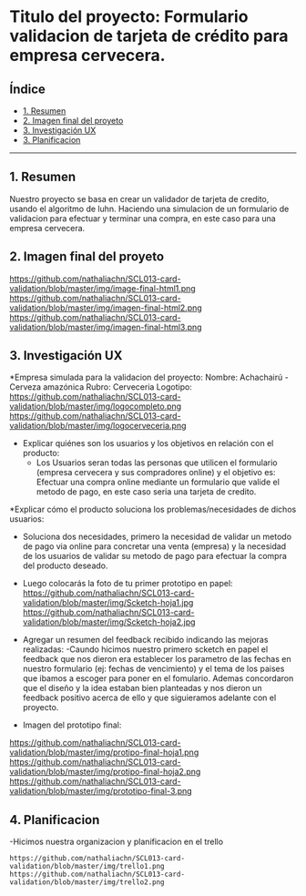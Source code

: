# Titulo del proyecto: Formulario validacion de tarjeta de crédito para empresa cervecera.

## Índice

* [1. Resumen](#1-resumen)
* [2. Imagen final del proyeto](#2-imagen-final-del-proyecto)
* [3. Investigación UX](#3-investigacion-ux)
* [3. Planificacion](#3-planificacion)




***

## 1. Resumen

Nuestro proyecto se basa en crear un validador de tarjeta de credito, usando el algoritmo de luhn. Haciendo una simulacion de un formulario de validacion para efectuar y terminar una compra, en este caso para una empresa cervecera.


## 2. Imagen final del proyeto

https://github.com/nathaliachn/SCL013-card-validation/blob/master/img/image-final-html1.png
https://github.com/nathaliachn/SCL013-card-validation/blob/master/img/imagen-final-html2.png
https://github.com/nathaliachn/SCL013-card-validation/blob/master/img/imagen-final-html3.png


## 3. Investigación UX

  *Empresa simulada para la validacion del proyecto:
  Nombre: Achachairú - Cerveza amazónica
  Rubro: Cerveceria
  Logotipo:
  https://github.com/nathaliachn/SCL013-card-validation/blob/master/img/logocompleto.png
  https://github.com/nathaliachn/SCL013-card-validation/blob/master/img/logocerveceria.png

  * Explicar quiénes son los usuarios y los objetivos en relación con el producto:
    - Los Usuarios seran todas las personas que utilicen el formulario (empresa cervecera y sus compradores online) y el objetivo es: Efectuar una compra online mediante un formulario que valide el metodo de pago, en este caso seria una tarjeta de credito.
    
  *Explicar cómo el producto soluciona los problemas/necesidades de dichos usuarios:
   - Soluciona dos necesidades, primero la necesidad de validar un metodo de pago via online para concretar una venta (empresa) y la necesidad de los usuarios de validar su metodo de pago para efectuar la compra del producto deseado.
   
  * Luego colocarás la foto de tu primer prototipo en papel:
https://github.com/nathaliachn/SCL013-card-validation/blob/master/img/Scketch-hoja1.jpg
https://github.com/nathaliachn/SCL013-card-validation/blob/master/img/Scketch-hoja2.jpg
   
  * Agregar un resumen del feedback recibido indicando las mejoras realizadas:
    -Caundo hicimos nuestro primero scketch en papel el feedback que nos dieron era establecer los parametro de las fechas en nuestro formulario (ej: fechas de vencimiento) y el tema de los paises que ibamos a escoger para poner en el fomulario. Ademas concordaron que el diseño y la idea estaban bien planteadas y nos dieron un feedback positivo acerca de ello y que siguieramos adelante con el proyecto.
    
   * Imagen del prototipo final:
   
   https://github.com/nathaliachn/SCL013-card-validation/blob/master/img/protipo-final-hoja1.png
   https://github.com/nathaliachn/SCL013-card-validation/blob/master/img/protipo-final-hoja2.png
   https://github.com/nathaliachn/SCL013-card-validation/blob/master/img/prototipo-final-3.png
   
   ## 4. Planificacion
   
   -Hicimos nuestra organizacion y planificacion en el trello
   
    https://github.com/nathaliachn/SCL013-card-validation/blob/master/img/trello1.png
    https://github.com/nathaliachn/SCL013-card-validation/blob/master/img/trello2.png
   
